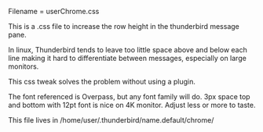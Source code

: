 Filename = userChrome.css

This is a .css file to increase the row height in the thunderbird message pane.

In linux, Thunderbird tends to leave too little space above and below each line making it hard to differentiate between messages, especially on large monitors.

This css tweak solves the problem without using a plugin.

The font referenced is Overpass, but any font family will do.  3px space top and bottom with 12pt font is nice on 4K monitor.  Adjust less or more to taste.

This file lives in /home/user/.thunderbird/name.default/chrome/
